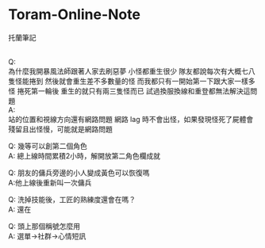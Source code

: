 # Toram-Online-Note
托蘭筆記<br><br>

Q:<br>
為什麼我開暴風法師跟著人家去刷惡夢 小怪都重生很少 隊友都說每次有大概七八隻怪能捲到 然後就會重生差不多數量的怪
而我都只有一開始第一下跟大家一樣多怪 捲死第一輪後 重生的就只有兩三隻怪而已 試過換服換線和重登都無法解決這問題<br>
A:<br>
站的位置和視線方向還有網路問題
網路 lag 時不會出怪，如果發現怪死了屍體會殘留且出怪慢，可能就是網路問題

Q: 幾等可以創第二個角色<br>
A: 總上線時間累積2小時，解開放第二角色欄成就

Q: 朋友的傭兵旁邊的小人變成黃色可以恢復嗎<br>
A:他上線後重新叫一次傭兵<br>

Q: 洗掉技能後，工匠的熟練度還會在嗎？<br>
A: 還在

Q: 頭上那個稱號怎麼用<br>
A: 選單→社群→心情短訊
